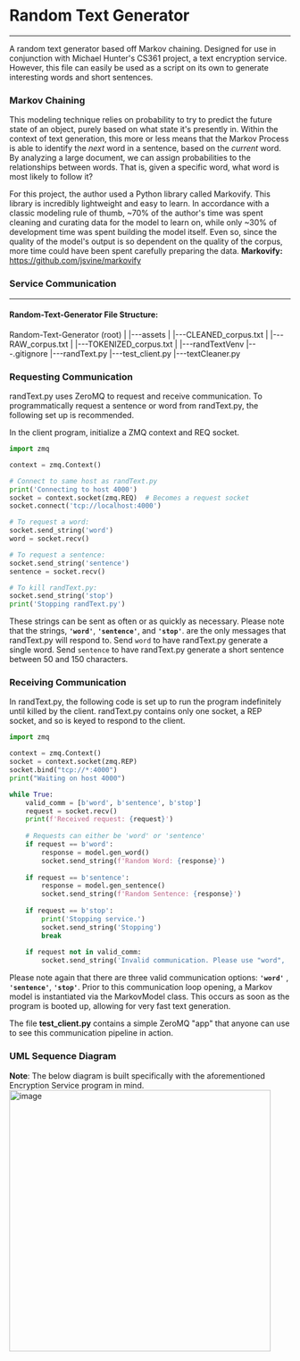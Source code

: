 # Random Text Generator
--------------------------

A random text generator based off Markov chaining. Designed for use in conjunction with Michael Hunter's CS361 project, a text encryption service. However, this file can easily be used as a script on its own to generate interesting words and short sentences. 

### Markov Chaining

This modeling technique relies on probability to try to predict the future state of an object, purely based on what state it's presently in. Within the context of text generation, this more or less means that the Markov Process is able to identify the *next* word in a sentence, based on the *current* word. By analyzing a large document, we can assign probabilities to the relationships between words. That is, given a specific word, what word is most likely to follow it?

For this project, the author used a Python library called Markovify. This library is incredibly lightweight and easy to learn. In accordance with a classic modeling rule of thumb, ~70% of the author's time was spent cleaning and curating data for the model to learn on, while only ~30% of development time was spent building the model itself. Even so, since the quality of the model's output is so dependent on the quality of the corpus, more time could have been spent carefully preparing the data. 
**Markovify:** https://github.com/jsvine/markovify


### Service Communication
----------------------

#### Random-Text-Generator File Structure:

Random-Text-Generator (root)
|
|---assets
|   	|---CLEANED_corpus.txt
|	    |---RAW_corpus.txt
|	    |---TOKENIZED_corpus.txt
|
|---randTextVenv
|---.gitignore
|---randText.py
|---test_client.py
|---textCleaner.py

### Requesting Communication

randText.py uses ZeroMQ to request and receive communication. To programmatically request a sentence or word from randText.py, the following set up is recommended.

In the client program, initialize a ZMQ context and REQ socket.
```python
import zmq

context = zmq.Context()

# Connect to same host as randText.py
print('Connecting to host 4000')
socket = context.socket(zmq.REQ)  # Becomes a request socket
socket.connect('tcp://localhost:4000')

# To request a word:
socket.send_string('word')
word = socket.recv()

# To request a sentence:
socket.send_string('sentence')
sentence = socket.recv()

# To kill randText.py:
socket.send_string('stop')
print('Stopping randText.py')
```
These strings can be sent as often or as quickly as necessary. Please note that the strings, **`'word'`**, **`'sentence'`**, and **`'stop'`**.  are the only messages that randText.py will respond to. 
Send `word` to have randText.py generate a single word.
Send `sentence` to have randText.py generate a short sentence between 50 and 150 characters.

### Receiving Communication

In randText.py, the following code is set up to run the program indefinitely until killed by the client. randText.py contains only one socket, a REP socket, and so is keyed to respond to the client.
```python
import zmq

context = zmq.Context()
socket = context.socket(zmq.REP)
socket.bind("tcp://*:4000")
print("Waiting on host 4000")

while True:
	valid_comm = [b'word', b'sentence', b'stop']
	request = socket.recv()
	print(f'Received request: {request}')
	
	# Requests can either be 'word' or 'sentence'
	if request == b'word':
		response = model.gen_word()
		socket.send_string(f'Random Word: {response}')
	
	if request == b'sentence':
		response = model.gen_sentence()
		socket.send_string(f'Random Sentence: {response}')
	
	if request == b'stop':
		print('Stopping service.')
		socket.send_string('Stopping')
		break
	
	if request not in valid_comm:
		socket.send_string('Invalid communication. Please use "word",                               "sentence", or "stop".')
```

Please note again that there are three valid communication options: **`'word'`** , **`'sentence'`**, **`'stop'`**.  Prior to this communication loop opening, a Markov model is instantiated via the MarkovModel class. This occurs as soon as the program is booted up, allowing for very fast text generation.


The file **test_client.py** contains a simple ZeroMQ "app" that anyone can use to see this communication pipeline in action.

### UML Sequence Diagram
**Note**: The below diagram is built specifically with the aforementioned Encryption Service program in mind.
<img width="468" alt="image" src="https://github.com/shindelr/Random-Text-Generator/assets/129821483/8960f41d-e077-482b-bd60-cf5064e7bd40">


